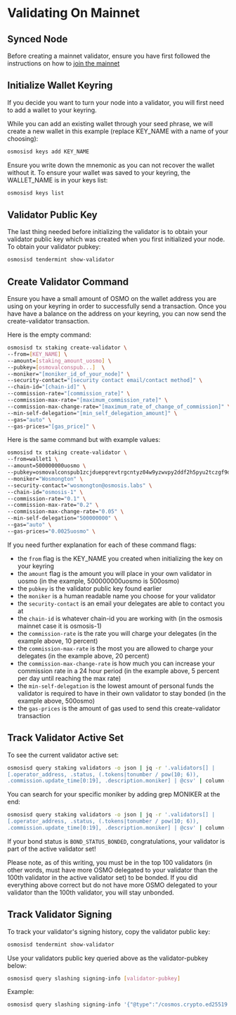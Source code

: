 # Validating On Mainnet

## Synced Node

Before creating a mainnet validator, ensure you have first followed the instructions on how to [join the mainnet](../developing/network/join-mainnet)

## Initialize Wallet Keyring

If you decide you want to turn your node into a validator, you will first need to add a wallet to your keyring.

While you can add an existing wallet through your seed phrase, we will create a new wallet in this example (replace KEY_NAME with a name of your choosing):

```bash
osmosisd keys add KEY_NAME
```
Ensure you write down the mnemonic as you can not recover the wallet without it. To ensure your wallet was saved to your keyring, the WALLET_NAME is in your keys list:

```bash
osmosisd keys list
```

## Validator Public Key

The last thing needed before initializing the validator is to obtain your validator public key which was created when you first initialized your node. To obtain your validator pubkey:

```bash
osmosisd tendermint show-validator
```

## Create Validator Command

Ensure you have a small amount of OSMO on the wallet address you are using on your keyring in order to successfully send a transaction. Once you have have a balance on the address on your keyring, you can now send the create-validator transaction.

Here is the empty command:

```bash
osmosisd tx staking create-validator \
--from=[KEY_NAME] \
--amount=[staking_amount_uosmo] \
--pubkey=[osmovalconspub...]  \
--moniker="[moniker_id_of_your_node]" \
--security-contact="[security contact email/contact method]" \
--chain-id="[chain-id]" \
--commission-rate="[commission_rate]" \
--commission-max-rate="[maximum_commission_rate]" \
--commission-max-change-rate="[maximum_rate_of_change_of_commission]" \
--min-self-delegation="[min_self_delegation_amount]" \
--gas="auto" \
--gas-prices="[gas_price]" \
```

Here is the same command but with example values:

```bash
osmosisd tx staking create-validator \
--from=wallet1 \
--amount=500000000uosmo \
--pubkey=osmovalconspub1zcjduepqrevtrgcntyz04w9yzwvpy2ddf2h5pyu2tczgf9dssmywty0tzqzs0gwu0r  \
--moniker="Wosmongton" \
--security-contact="wosmongton@osmosis.labs" \
--chain-id="osmosis-1" \
--commission-rate="0.1" \
--commission-max-rate="0.2" \
--commission-max-change-rate="0.05" \
--min-self-delegation="500000000" \
--gas="auto" \
--gas-prices="0.0025uosmo" \
```

If you need further explanation for each of these command flags:
- the `from` flag is the KEY_NAME you created when initializing the key on your keyring
- the `amount` flag is the amount you will place in your own validator in uosmo (in the example, 500000000uosmo is 500osmo)
- the `pubkey` is the validator public key found earlier
- the `moniker` is a human readable name you choose for your validator 
- the `security-contact` is an email your delegates are able to contact you at
- the `chain-id` is whatever chain-id you are working with (in the osmosis mainnet case it is osmosis-1)
- the `commission-rate` is the rate you will charge your delegates (in the example above, 10 percent)
- the `commission-max-rate` is the most you are allowed to charge your delegates (in the example above, 20 percent)
- the `commission-max-change-rate` is how much you can increase your commission rate in a 24 hour period (in the example above, 5 percent per day until reaching the max rate)
- the `min-self-delegation` is the lowest amount of personal funds the validator is required to have in their own validator to stay bonded (in the example above, 500osmo)
- the `gas-prices` is the amount of gas used to send this create-validator transaction

## Track Validator Active Set

To see the current validator active set:

```bash
osmosisd query staking validators -o json | jq -r '.validators[] | 
[.operator_address, .status, (.tokens|tonumber / pow(10; 6)), 
.commission.update_time[0:19], .description.moniker] | @csv' | column -t -s","
```

You can search for your specific moniker by adding grep MONIKER at the end:

```bash
osmosisd query staking validators -o json | jq -r '.validators[] | 
[.operator_address, .status, (.tokens|tonumber / pow(10; 6)), 
.commission.update_time[0:19], .description.moniker] | @csv' | column -t -s"," | grep Wosmongton
```

If your bond status is `BOND_STATUS_BONDED`, congratulations, your validator is part of the active validator set!

Please note, as of this writing, you must be in the top 100 validators (in other words, must have more OSMO delegated to your validator than the 100th validator in the active validator set) to be bonded. If you did everything above correct but do not have more OSMO delegated to your validator than the 100th validator, you will stay unbonded.

## Track Validator Signing

To track your validator's signing history, copy the validator public key:

```bash
osmosisd tendermint show-validator
```

Use your validators public key queried above as the validator-pubkey below:


```bash
osmosisd query slashing signing-info [validator-pubkey]
```

Example:

```bash
osmosisd query slashing signing-info '{"@type":"/cosmos.crypto.ed25519.PubKey","key":"HlixoxNZBPq4pBOYEimtSq9Ak4peBISVsIbI5ZHrEAU="}'
```